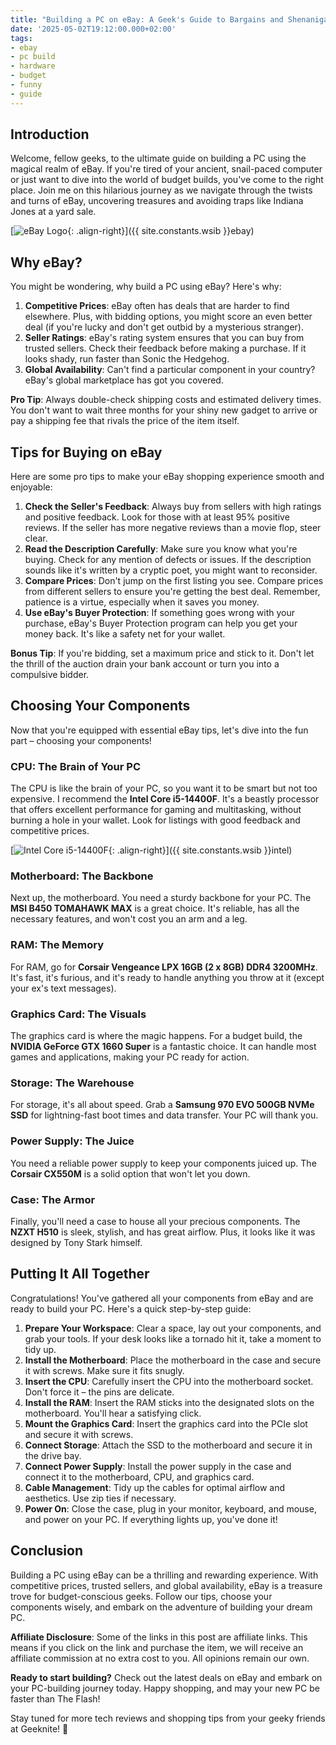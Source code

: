 ```yaml
---
title: "Building a PC on eBay: A Geek's Guide to Bargains and Shenanigans"
date: '2025-05-02T19:12:00.000+02:00'
tags:
- ebay
- pc build
- hardware
- budget
- funny
- guide
---
```


## Introduction

Welcome, fellow geeks, to the ultimate guide on building a PC using the magical realm of eBay. If you're tired of your ancient, snail-paced computer or just want to dive into the world of budget builds, you've come to the right place. Join me on this hilarious journey as we navigate through the twists and turns of eBay, uncovering treasures and avoiding traps like Indiana Jones at a yard sale.

[![eBay Logo](https://upload.wikimedia.org/wikipedia/commons/thumb/1/1b/EBay_logo.svg/2560px-EBay_logo.svg.png){: .align-right}]({{ site.constants.wsib }}ebay)

## Why eBay?

You might be wondering, why build a PC using eBay? Here's why:

1. **Competitive Prices**: eBay often has deals that are harder to find elsewhere. Plus, with bidding options, you might score an even better deal (if you're lucky and don't get outbid by a mysterious stranger).
2. **Seller Ratings**: eBay's rating system ensures that you can buy from trusted sellers. Check their feedback before making a purchase. If it looks shady, run faster than Sonic the Hedgehog.
3. **Global Availability**: Can't find a particular component in your country? eBay's global marketplace has got you covered.

**Pro Tip**: Always double-check shipping costs and estimated delivery times. You don't want to wait three months for your shiny new gadget to arrive or pay a shipping fee that rivals the price of the item itself.

## Tips for Buying on eBay

Here are some pro tips to make your eBay shopping experience smooth and enjoyable:

1. **Check the Seller's Feedback**: Always buy from sellers with high ratings and positive feedback. Look for those with at least 95% positive reviews. If the seller has more negative reviews than a movie flop, steer clear.
2. **Read the Description Carefully**: Make sure you know what you're buying. Check for any mention of defects or issues. If the description sounds like it's written by a cryptic poet, you might want to reconsider.
3. **Compare Prices**: Don't jump on the first listing you see. Compare prices from different sellers to ensure you're getting the best deal. Remember, patience is a virtue, especially when it saves you money.
4. **Use eBay's Buyer Protection**: If something goes wrong with your purchase, eBay's Buyer Protection program can help you get your money back. It's like a safety net for your wallet.

**Bonus Tip**: If you're bidding, set a maximum price and stick to it. Don't let the thrill of the auction drain your bank account or turn you into a compulsive bidder.

## Choosing Your Components

Now that you're equipped with essential eBay tips, let's dive into the fun part – choosing your components!

### CPU: The Brain of Your PC

The CPU is like the brain of your PC, so you want it to be smart but not too expensive. I recommend the **Intel Core i5-14400F**. It's a beastly processor that offers excellent performance for gaming and multitasking, without burning a hole in your wallet. Look for listings with good feedback and competitive prices.

[![Intel Core i5-14400F](https://www.intel.com/content/dam/www/public/us/en/images/product/processor/intel-core-i5-14400f.jpg){: .align-right}]({{ site.constants.wsib }}intel)

### Motherboard: The Backbone

Next up, the motherboard. You need a sturdy backbone for your PC. The **MSI B450 TOMAHAWK MAX** is a great choice. It's reliable, has all the necessary features, and won't cost you an arm and a leg.

### RAM: The Memory

For RAM, go for **Corsair Vengeance LPX 16GB (2 x 8GB) DDR4 3200MHz**. It's fast, it's furious, and it's ready to handle anything you throw at it (except your ex's text messages).

### Graphics Card: The Visuals

The graphics card is where the magic happens. For a budget build, the **NVIDIA GeForce GTX 1660 Super** is a fantastic choice. It can handle most games and applications, making your PC ready for action.

### Storage: The Warehouse

For storage, it's all about speed. Grab a **Samsung 970 EVO 500GB NVMe SSD** for lightning-fast boot times and data transfer. Your PC will thank you.

### Power Supply: The Juice

You need a reliable power supply to keep your components juiced up. The **Corsair CX550M** is a solid option that won't let you down.

### Case: The Armor

Finally, you'll need a case to house all your precious components. The **NZXT H510** is sleek, stylish, and has great airflow. Plus, it looks like it was designed by Tony Stark himself.

## Putting It All Together

Congratulations! You've gathered all your components from eBay and are ready to build your PC. Here's a quick step-by-step guide:

1. **Prepare Your Workspace**: Clear a space, lay out your components, and grab your tools. If your desk looks like a tornado hit it, take a moment to tidy up.
2. **Install the Motherboard**: Place the motherboard in the case and secure it with screws. Make sure it fits snugly.
3. **Insert the CPU**: Carefully insert the CPU into the motherboard socket. Don't force it – the pins are delicate.
4. **Install the RAM**: Insert the RAM sticks into the designated slots on the motherboard. You'll hear a satisfying click.
5. **Mount the Graphics Card**: Insert the graphics card into the PCIe slot and secure it with screws.
6. **Connect Storage**: Attach the SSD to the motherboard and secure it in the drive bay.
7. **Connect Power Supply**: Install the power supply in the case and connect it to the motherboard, CPU, and graphics card.
8. **Cable Management**: Tidy up the cables for optimal airflow and aesthetics. Use zip ties if necessary.
9. **Power On**: Close the case, plug in your monitor, keyboard, and mouse, and power on your PC. If everything lights up, you've done it!

## Conclusion

Building a PC using eBay can be a thrilling and rewarding experience. With competitive prices, trusted sellers, and global availability, eBay is a treasure trove for budget-conscious geeks. Follow our tips, choose your components wisely, and embark on the adventure of building your dream PC.

**Affiliate Disclosure**: Some of the links in this post are affiliate links. This means if you click on the link and purchase the item, we will receive an affiliate commission at no extra cost to you. All opinions remain our own.

**Ready to start building?** Check out the latest deals on eBay and embark on your PC-building journey today. Happy shopping, and may your new PC be faster than The Flash!

Stay tuned for more tech reviews and shopping tips from your geeky friends at Geeknite! 🚀
